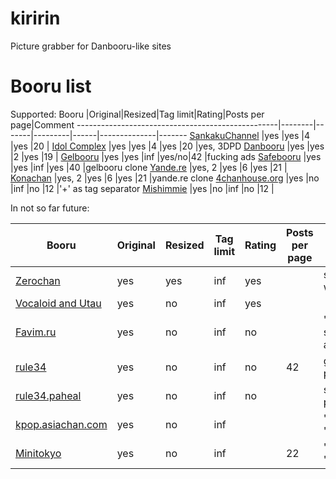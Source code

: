 # kiririn
Picture grabber for Danbooru-like sites

# Booru list
Supported:
Booru                                             |Original|Resized|Tag limit|Rating|Posts per page|Comment
--------------------------------------------------|--------|-------|---------|------|--------------|-------
[SankakuChannel](https://chan.sankakucomplex.com) |yes     |yes    |4        |yes   |20            |
[Idol Complex](https://idol.sankakucomplex.com)   |yes     |yes    |4        |yes   |20            |yes, 3DPD
[Danbooru](https://danbooru.donmai.us/)           |yes     |yes    |2        |yes   |19            |
[Gelbooru](http://gelbooru.com/)                  |yes     |yes    |inf      |yes/no|42            |fucking ads
[Safebooru](http://safebooru.org/)                |yes     |yes    |inf      |yes   |40            |gelbooru clone
[Yande.re](https://yande.re)                      |yes, 2  |yes    |6        |yes   |21            |
[Konachan](http://konachan.com/)                  |yes, 2  |yes    |6        |yes   |21            |yande.re clone
[4chanhouse.org](http://shimmie.4chanhouse.org/)  |yes     |no     |inf      |no    |12            |'+' as tag separator
[Mishimmie](http://shimmie.katawa-shoujo.com/)    |yes     |no     |inf      |no    |12            |

In not so far future:

Booru                                             |Original|Resized|Tag limit|Rating|Posts per page|Comment
--------------------------------------------------|--------|-------|---------|------|--------------|-------
[Zerochan](http://www.zerochan.net/)              |yes     |yes    |inf      |yes   |              |some troubles with JS
[Vocaloid and Utau](http://vocalo.booru.org)      |yes     |no     |inf      |yes   |              |
[Favim.ru](Favim.ru)                              |yes     |no     |inf      |no    |              |',' as tag separator '+' as whitespace
[rule34](rule34.xxx)                              |yes     |no     |inf      |no    |42            |gelbooru-powered
[rule34.paheal](rule34.paheal.net)                |yes     |no     |inf      |no    |              |shimmie-powered
[kpop.asiachan.com](kpop.asiachan.com)            |yes     |no     |inf      |      |              |','=tag_sep '+'=whitespace
[Minitokyo](Minitokyo)                            |yes     |no     |inf      |      |22            |','=tag_sep '+'=whitespace